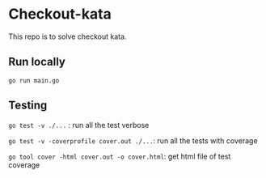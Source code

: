 # Checkout-kata

This repo is to solve checkout kata.

## Run locally 
`go run main.go`

## Testing
`go test -v ./...` : run all the test verbose

`go test -v -coverprofile cover.out ./...`: run all the tests with coverage

`go tool cover -html cover.out -o cover.html`: get html file of test coverage